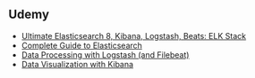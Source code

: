 



## Udemy
- [Ultimate Elasticsearch 8, Kibana, Logstash, Beats: ELK Stack](https://thoughtworks.udemy.com/course/the-ultimate-elasticsearch-and-kibana-handbook-elk/)
- [Complete Guide to Elasticsearch](https://www.udemy.com/course/elasticsearch-complete-guide)
- [Data Processing with Logstash (and Filebeat)](https://thoughtworks.udemy.com/course/processing-events-with-logstash/)
- [Data Visualization with Kibana](https://thoughtworks.udemy.com/course/data-visualization-with-kibana/)